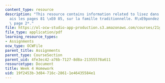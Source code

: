 ```yaml
---
content_type: resource
description: "This resource contains information related to lisez dans Les Fran\xE7\
  ais les pages 81 \xE0 85, sur la famille traditionnelle. R\xE9pondez aux questions\
  \ page 2*."
file: https://ol-ocw-studio-app-production.s3.amazonaws.com/courses/21g-315-cross-cultural-perspectives-on-contemporary-french-society-fall-2011/19f2453b3d84716c28611e46435584e1_MIT21G_315F11_hmkwk4.pdf
file_type: application/pdf
learning_resource_types:
- Assignments
ocw_type: OCWFile
parent_title: Assignments
parent_type: CourseSection
parent_uid: 4fe3ec42-a76b-7127-8d8a-21355578a611
resourcetype: Document
title: Week 4 Homework
uid: 19f2453b-3d84-716c-2861-1e46435584e1
---
```


